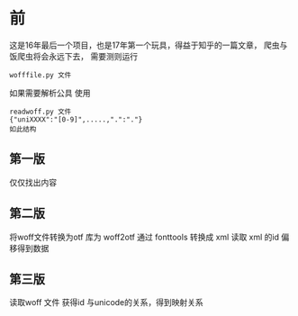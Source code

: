 # 前
这是16年最后一个项目，也是17年第一个玩具，得益于知乎的一篇文章，
爬虫与饭爬虫将会永远下去，
需要测则运行

    wofffile.py 文件

如果需要解析公具 使用

    readwoff.py 文件
    {"uniXXXX":"[0-9]",.....,".":"."}
    如此结构

## 第一版
仅仅找出内容

## 第二版
将woff文件转换为otf
库为 woff2otf
通过 fonttools 转换成 xml
读取 xml 的id 偏移得到数据

## 第三版
读取woff 文件
获得id 与unicode的关系，得到映射关系